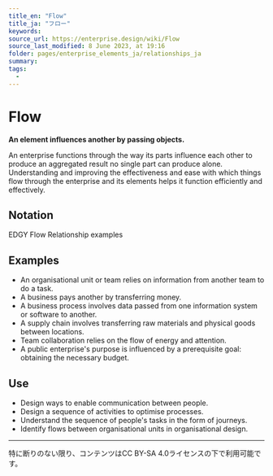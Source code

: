 ```yaml
---
title_en: "Flow"
title_ja: "フロー"
keywords: 
source_url: https://enterprise.design/wiki/Flow
source_last_modified: 8 June 2023, at 19:16
folder: pages/enterprise_elements_ja/relationships_ja
summary:
tags: 
  - 
---
```

# Flow
**An element influences another by passing objects.**

An enterprise functions through the way its parts influence each other to produce an aggregated result no single part can produce alone. Understanding and improving the effectiveness and ease with which things flow through the enterprise and its elements helps it function efficiently and effectively.

## Notation
EDGY Flow Relationship examples

## Examples
- An organisational unit or team relies on information from another team to do a task.
- A business pays another by transferring money.
- A business process involves data passed from one information system or software to another.
- A supply chain involves transferring raw materials and physical goods between locations.
- Team collaboration relies on the flow of energy and attention.
- A public enterprise's purpose is influenced by a prerequisite goal: obtaining the necessary budget.

## Use
- Design ways to enable communication between people.
- Design a sequence of activities to optimise processes.
- Understand the sequence of people's tasks in the form of journeys.
- Identify flows between organisational units in organisational design.

---
特に断りのない限り、コンテンツはCC BY-SA 4.0ライセンスの下で利用可能です。
